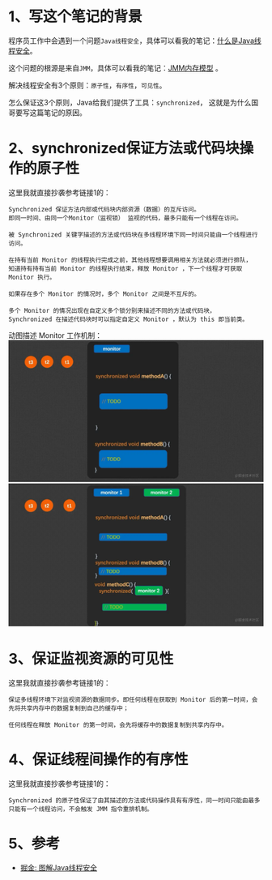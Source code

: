 # 1、写这个笔记的背景
程序员工作中会遇到一个问题`Java线程安全`，具体可以看我的笔记：[什么是Java线程安全](https://fatpo.github.io/#/JVM/Java线程/什么是Java线程安全)。

这个问题的根源是来自`JMM`，具体可以看我的笔记：[JMM内存模型](https://fatpo.github.io/#/JVM/JVM整体架构/JMM内存模型) 。

解决线程安全有3个原则：`原子性`，`有序性`，`可见性`。

怎么保证这3个原则，Java给我们提供了工具：`synchronized`， 这就是为什么国哥要写这篇笔记的原因。


# 2、synchronized保证方法或代码块操作的原子性
这里我就直接抄袭参考链接1的：
```text
Synchronized 保证⽅法内部或代码块内部资源（数据）的互斥访问。
即同⼀时间、由同⼀个Monitor（监视锁） 监视的代码，最多只能有⼀个线程在访问。

被 Synchronized 关键字描述的方法或代码块在多线程环境下同一时间只能由一个线程进行访问。

在持有当前 Monitor 的线程执行完成之前，其他线程想要调用相关方法就必须进行排队，
知道持有持有当前 Monitor 的线程执行结束，释放 Monitor ，下一个线程才可获取 Monitor 执行。

如果存在多个 Monitor 的情况时，多个 Monitor 之间是不互斥的。

多个 Monitor 的情况出现在自定义多个锁分别来描述不同的方法或代码块，
Synchronized 在描述代码块时可以指定自定义 Monitor ，默认为 this 即当前类。
```

动图描述 Monitor 工作机制：
![](imgs/synchronized-monitor-1.awebp)
![](imgs/synchronized-monitor-2.awebp)



# 3、保证监视资源的可见性
这里我就直接抄袭参考链接1的：
```text
保证多线程环境下对监视资源的数据同步。即任何线程在获取到 Monitor 后的第⼀时间，会先将共享内存中的数据复制到⾃⼰的缓存中；

任何线程在释放 Monitor 的第⼀时间，会先将缓存中的数据复制到共享内存中。
```

# 4、保证线程间操作的有序性
这里我就直接抄袭参考链接1的：
```text
Synchronized 的原子性保证了由其描述的方法或代码操作具有有序性，同一时间只能由最多只能有一个线程访问，不会触发 JMM 指令重排机制。
```

# 5、参考
* [掘金: 图解Java线程安全](https://juejin.cn/post/6844903890224152584?share_token=5a50f615-9135-4e98-83a8-a062ff673f7b)

